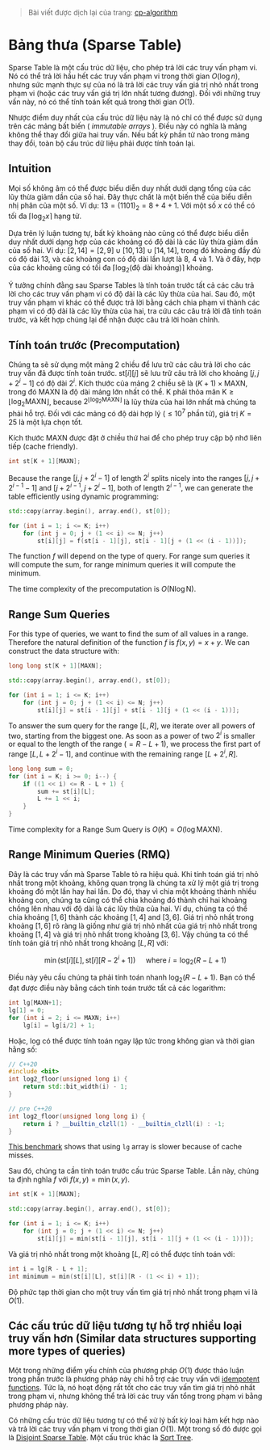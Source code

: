 > Bài viết được dịch lại của trang: [cp-algorithm](https://cp-algorithms.com/data_structures/sparse-table.html)

# Bảng thưa (Sparse Table)

Sparse Table là một cấu trúc dữ liệu, cho phép trả lời các truy vấn phạm vi.
Nó có thể trả lời hầu hết các truy vấn phạm vi trong thời gian $O(\log n)$, nhưng sức mạnh thực sự của nó là trả lời các truy vấn giá trị nhỏ nhất trong phạm vi (hoặc các truy vấn giá trị lớn nhất tương đương).
Đối với những truy vấn này, nó có thể tính toán kết quả trong thời gian $O(1)$.

Nhược điểm duy nhất của cấu trúc dữ liệu này là nó chỉ có thể được sử dụng trên các mảng bất biến ( _immutable arrays_ ).
Điều này có nghĩa là mảng không thể thay đổi giữa hai truy vấn.
Nếu bất kỳ phần tử nào trong mảng thay đổi, toàn bộ cấu trúc dữ liệu phải được tính toán lại.

## Intuition

Mọi số không âm có thể được biểu diễn duy nhất dưới dạng tổng của các lũy thừa giảm dần của số hai.
Đây thực chất là một biến thể của biểu diễn nhị phân của một số.
Ví dụ: $13 = (1101)_2 = 8 + 4 + 1$.
Với một số $x$ có thể có tối đa $\lceil \log_2 x \rceil$ hạng tử.

Dựa trên lý luận tương tự, bất kỳ khoảng nào cũng có thể được biểu diễn duy nhất dưới dạng hợp của các khoảng có độ dài là các lũy thừa giảm dần của số hai.
Ví dụ: $[2, 14] = [2, 9] \cup [10, 13] \cup [14, 14]$, trong đó khoảng đầy đủ có độ dài 13, và các khoảng con có độ dài lần lượt là 8, 4 và 1.
Và ở đây, hợp của các khoảng cũng có tối đa $\lceil \log_2(\text{độ dài khoảng}) \rceil$ khoảng.

Ý tưởng chính đằng sau Sparse Tables là tính toán trước tất cả các câu trả lời cho các truy vấn phạm vi có độ dài là các lũy thừa của hai.
Sau đó, một truy vấn phạm vi khác có thể được trả lời bằng cách chia phạm vi thành các phạm vi có độ dài là các lũy thừa của hai, tra cứu các câu trả lời đã tính toán trước, và kết hợp chúng lại để nhận được câu trả lời hoàn chỉnh.

## Tính toán trước (Precomputation)

Chúng ta sẽ sử dụng một mảng 2 chiều để lưu trữ các câu trả lời cho các truy vấn đã được tính toán trước.
$\text{st}[i][j]$ sẽ lưu trữ câu trả lời cho khoảng $[j, j + 2^i - 1]$ có độ dài $2^i$.
Kích thước của mảng 2 chiều sẽ là $(K + 1) \times \text{MAXN}$, trong đó $\text{MAXN}$ là độ dài mảng lớn nhất có thể.
$\text{K}$ phải thỏa mãn $\text{K} \ge \lfloor \log_2 \text{MAXN} \rfloor$, because $2^{\lfloor \log_2 \text{MAXN} \rfloor}$ là lũy thừa của hai lớn nhất mà chúng ta phải hỗ trợ.
Đối với các mảng có độ dài hợp lý ($\le 10^7$ phần tử), giá trị $K = 25$ là một lựa chọn tốt.

Kích thước $\text{MAXN}$ được đặt ở chiều thứ hai để cho phép truy cập bộ nhớ liên tiếp (cache friendly).

```cpp
int st[K + 1][MAXN];
```

Because the range $[j, j + 2^i - 1]$ of length $2^i$ splits nicely into the ranges $[j, j + 2^{i - 1} - 1]$ and $[j + 2^{i - 1}, j + 2^i - 1]$, both of length $2^{i - 1}$, we can generate the table efficiently using dynamic programming:

```{.cpp file=sparsetable_generation}
std::copy(array.begin(), array.end(), st[0]);

for (int i = 1; i <= K; i++)
    for (int j = 0; j + (1 << i) <= N; j++)
        st[i][j] = f(st[i - 1][j], st[i - 1][j + (1 << (i - 1))]);
```

The function $f$ will depend on the type of query.
For range sum queries it will compute the sum, for range minimum queries it will compute the minimum.

The time complexity of the precomputation is $O(\text{N} \log \text{N})$.

## Range Sum Queries

For this type of queries, we want to find the sum of all values in a range.
Therefore the natural definition of the function $f$ is $f(x, y) = x + y$.
We can construct the data structure with:

```{.cpp file=sparsetable_sum_generation}
long long st[K + 1][MAXN];

std::copy(array.begin(), array.end(), st[0]);

for (int i = 1; i <= K; i++)
    for (int j = 0; j + (1 << i) <= N; j++)
        st[i][j] = st[i - 1][j] + st[i - 1][j + (1 << (i - 1))];
```

To answer the sum query for the range $[L, R]$, we iterate over all powers of two, starting from the biggest one.
As soon as a power of two $2^i$ is smaller or equal to the length of the range ($= R - L + 1$), we process the first part of range $[L, L + 2^i - 1]$, and continue with the remaining range $[L + 2^i, R]$.

```{.cpp file=sparsetable_sum_query}
long long sum = 0;
for (int i = K; i >= 0; i--) {
    if ((1 << i) <= R - L + 1) {
        sum += st[i][L];
        L += 1 << i;
    }
}
```

Time complexity for a Range Sum Query is $O(K) = O(\log \text{MAXN})$.

## Range Minimum Queries (RMQ)

Đây là các truy vấn mà Sparse Table tỏ ra hiệu quả.
Khi tính toán giá trị nhỏ nhất trong một khoảng, không quan trọng là chúng ta xử lý một giá trị trong khoảng đó một lần hay hai lần.
Do đó, thay vì chia một khoảng thành nhiều khoảng con, chúng ta cũng có thể chia khoảng đó thành chỉ hai khoảng chồng lên nhau với độ dài là các lũy thừa của hai.
Ví dụ, chúng ta có thể chia khoảng $[1, 6]$ thành các khoảng $[1, 4]$ and $[3, 6]$.
Giá trị nhỏ nhất trong khoảng $[1, 6]$ rõ ràng là giống như giá trị nhỏ nhất của giá trị nhỏ nhất trong khoảng $[1, 4]$ và giá trị nhỏ nhất trong khoảng $[3, 6]$.
Vậy chúng ta có thể tính toán giá trị nhỏ nhất trong khoảng $[L, R]$ với:

$$\min(\text{st}[i][L], \text{st}[i][R - 2^i + 1]) \quad \text{ where } i = \log_2(R - L + 1)$$

Điều này yêu cầu chúng ta phải tính toán nhanh $\log_2(R - L + 1)$.
Bạn có thể đạt được điều này bằng cách tính toán trước tất cả các logarithm:

```cpp
int lg[MAXN+1];
lg[1] = 0;
for (int i = 2; i <= MAXN; i++)
    lg[i] = lg[i/2] + 1;
```
Hoặc, log có thể được tính toán ngay lập tức trong không gian và thời gian hằng số:
```c++
// C++20
#include <bit>
int log2_floor(unsigned long i) {
    return std::bit_width(i) - 1;
}

// pre C++20
int log2_floor(unsigned long long i) {
    return i ? __builtin_clzll(1) - __builtin_clzll(i) : -1;
}
```
[This benchmark](https://quick-bench.com/q/Zghbdj_TEkmw4XG2nqOpD3tsJ8U) shows that using `lg` array is slower because of cache misses.

Sau đó, chúng ta cần tính toán trước cấu trúc Sparse Table. Lần này, chúng ta định nghĩa $f$ với $f(x, y) = \min(x, y)$.

```cpp
int st[K + 1][MAXN];

std::copy(array.begin(), array.end(), st[0]);

for (int i = 1; i <= K; i++)
    for (int j = 0; j + (1 << i) <= N; j++)
        st[i][j] = min(st[i - 1][j], st[i - 1][j + (1 << (i - 1))]);
```

Và giá trị nhỏ nhất trong một khoảng $[L, R]$ có thể được tính toán với:

```cpp 
int i = lg[R - L + 1];
int minimum = min(st[i][L], st[i][R - (1 << i) + 1]);
```

Độ phức tạp thời gian cho một truy vấn tìm giá trị nhỏ nhất trong phạm vi là $O(1)$.

## Các cấu trúc dữ liệu tương tự hỗ trợ nhiều loại truy vấn hơn (Similar data structures supporting more types of queries)

Một trong những điểm yếu chính của phương pháp $O(1)$ được thảo luận trong phần trước là phương pháp này chỉ hỗ trợ các truy vấn với [idempotent functions](https://en.wikipedia.org/wiki/Idempotence).
Tức là, nó hoạt động rất tốt cho các truy vấn tìm giá trị nhỏ nhất trong phạm vi, nhưng không thể trả lời các truy vấn tổng trong phạm vi bằng phương pháp này.

Có những cấu trúc dữ liệu tương tự có thể xử lý bất kỳ loại hàm kết hợp nào và trả lời các truy vấn phạm vi trong thời gian $O(1)$.
Một trong số đó được gọi là [Disjoint Sparse Table](https://discuss.codechef.com/questions/117696/tutorial-disjoint-sparse-table).
Một cấu trúc khác là [Sqrt Tree](sqrt-tree.md).
